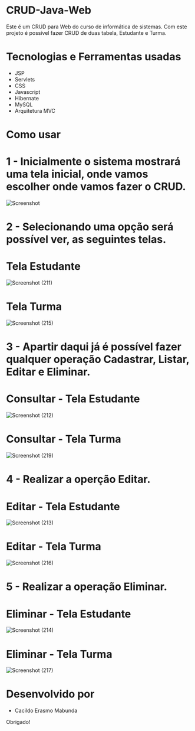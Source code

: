 # CRUD-Java-Web

Este é um CRUD para Web do curso de informática de sistemas. Com este projeto é possível fazer CRUD de duas tabela, Estudante e Turma.

# Tecnologias e Ferramentas usadas
 * JSP
 * Servlets
 * CSS
 * Javascript
 * Hibernate
 * MySQL
 * Arquitetura MVC
 
 # Como usar
 # 1 - Inicialmente o sistema mostrará uma tela inicial, onde vamos escolher onde vamos fazer o CRUD.
![Screenshot](https://user-images.githubusercontent.com/71551874/131995886-ce7dfc9e-b96e-4667-ad2e-f1492b26aca4.png)

 # 2 - Selecionando uma opção será possível ver, as seguintes telas.
 # Tela Estudante
 ![Screenshot (211)](https://user-images.githubusercontent.com/71551874/131996555-e0986463-8008-424f-bbcd-dd7be7020c2d.png)
 # Tela Turma
 ![Screenshot (215)](https://user-images.githubusercontent.com/71551874/131996588-81318bb7-83db-4408-ab7c-372ca2b091b0.png)

 # 3 - Apartir daqui já é possível fazer qualquer operação Cadastrar, Listar, Editar e Eliminar.
 # Consultar - Tela Estudante
 ![Screenshot (212)](https://user-images.githubusercontent.com/71551874/131997189-ce52b200-daae-4ba6-871e-02107548d16f.png)
 # Consultar - Tela Turma
 ![Screenshot (219)](https://user-images.githubusercontent.com/71551874/131998857-d92dd283-0bff-4a99-970a-12f264bd36be.png)

 # 4 - Realizar a operção Editar.
 # Editar - Tela Estudante
 ![Screenshot (213)](https://user-images.githubusercontent.com/71551874/131999153-a7d76d71-e218-4e0b-8bb3-bf072961112f.png)
 # Editar - Tela Turma
 ![Screenshot (216)](https://user-images.githubusercontent.com/71551874/131999271-5d1e4b85-d38e-4b81-9c44-abf4af7bdaa7.png)
 
 # 5 - Realizar a operação Eliminar.
 # Eliminar - Tela Estudante
 ![Screenshot (214)](https://user-images.githubusercontent.com/71551874/131999423-431b5907-6578-42b8-919c-b69c0e94506b.png)
 # Eliminar - Tela Turma
 ![Screenshot (217)](https://user-images.githubusercontent.com/71551874/131999531-22f8ad77-9213-4054-be36-ed4d7e9524c1.png)
 
 # Desenvolvido por 
   * Cacildo Erasmo Mabunda
  
 Obrigado!

 
 


 

 
 
 
 
